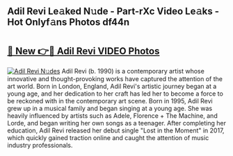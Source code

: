 ## Adil Revi Le𝚊ked N𝚞de - Part-rXc Video Le𝚊ks - Hot Onlyf𝚊ns Photos df44n

# <h2><a href="http://ab44180.deff.icu/?id=Adil+Revi">🔗 New 👉🔴 Adil Revi VIDEO Photos</a></h2>

[![Adil Revi N𝚞des](https://i.imgur.com/rIISA9y.gif)](http://ab44180.deff.icu/?id=Adil+Revi)
Adil Revi (b. 1990) is a contemporary artist whose innovative and thought-provoking works have captured the attention of the art world. Born in London, England, Adil Revi's artistic journey began at a young age, and her dedication to her craft has led her to become a force to be reckoned with in the contemporary art scene. Born in 1995, Adil Revi grew up in a musical family and began singing at a young age. She was heavily influenced by artists such as Adele, Florence + The Machine, and Lorde, and began writing her own songs as a teenager. After completing her education, Adil Revi released her debut single "Lost in the Moment" in 2017, which quickly gained traction online and caught the attention of music industry professionals.
